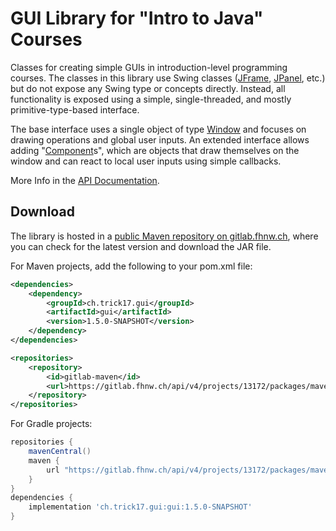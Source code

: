 # GUI Library for "Intro to Java" Courses

Classes for creating simple GUIs in introduction-level programming courses.
The classes in this library use Swing classes ([JFrame][1], [JPanel][2], etc.) 
but do not expose any Swing type or concepts directly. Instead, all 
functionality is exposed using a simple, single-threaded, and mostly 
primitive-type-based interface.

The base interface uses a single object of type [Window][3] and focuses on 
drawing operations and global user inputs. An extended interface allows 
adding "[Component][4]s", which are objects that draw themselves on the window 
and can react to local user inputs using simple callbacks.

More Info in the [API Documentation][5].


## Download

The library is hosted in a [public Maven repository on gitlab.fhnw.ch][6],
where you can check for the latest version and download the JAR file.

For Maven projects, add the following to your pom.xml file:

```xml
<dependencies>
    <dependency>
        <groupId>ch.trick17.gui</groupId>
        <artifactId>gui</artifactId>
        <version>1.5.0-SNAPSHOT</version>
    </dependency>
</dependencies>

<repositories>
    <repository>
        <id>gitlab-maven</id>
        <url>https://gitlab.fhnw.ch/api/v4/projects/13172/packages/maven</url>
    </repository>
</repositories>
```

For Gradle projects:

```groovy
repositories {
    mavenCentral()
    maven {
        url "https://gitlab.fhnw.ch/api/v4/projects/13172/packages/maven"
    }
}
dependencies {
    implementation 'ch.trick17.gui:gui:1.5.0-SNAPSHOT'
}
```


[1]: https://docs.oracle.com/javase/8/docs/api/javax/swing/JFrame.html?is-external=true
[2]: https://docs.oracle.com/javase/8/docs/api/javax/swing/JPanel.html?is-external=true
[3]: https://rolve.github.io/gui/apidocs/gui/Window.html
[4]: https://rolve.github.io/gui/apidocs/gui/component/Component.html
[5]: https://rolve.github.io/gui/apidocs/overview-summary.html
[6]: https://gitlab.fhnw.ch/michael.faes/gui/-/packages
